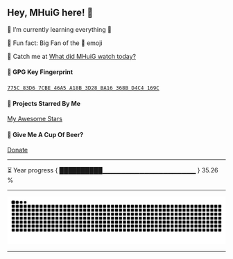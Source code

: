 <!--

Thank you if you like this profile README!

BUT, please DO NOT copy this and create your profile based on it.

You can use it as a reference, and copy a part of it, but DO NOT copy
all of this and create your profile based on it.

It is very common that you forget to change some information and leave
mine in your profile. 🤣🤣🤣

What's more, you can find other awesome profile READMEs at
https://github.com/abhisheknaiidu/awesome-github-profile-readme. There
could be a profile README that fits you better than this one.

Wish you a good-looking profile README!

                                   —— MHuiG (https://github.com/MHuiG)

-->

## Hey, MHuiG here! :wave:

<!-- <img align="right" width="50%" src="https://github-readme-stats-one-bice.vercel.app/api?username=mhuig&show_icons=true&include_all_commits=true&include_all_commits=true&role=OWNER,ORGANIZATION_MEMBER&title_color=fff&icon_color=79ff97&text_color=9f9f9f&bg_color=151515"> -->

🌱 I’m currently learning everything 🤣

🤣 Fun fact: Big Fan of the 🤣 emoji

🤗 Catch me at [What did MHuiG watch today?](https://t.me/+NtiT16IvYbA4MDA1)

#### :key: GPG Key Fingerprint

[`775C 83D6 7CBE 46A5 A18B 3D28 BA16 368B D4C4 169C`](https://keybase.io/mhuig/pgp_keys.asc)

#### :star2: Projects Starred By Me

[My Awesome Stars](AWESOME-STARS.md)

#### 🍻 Give Me A Cup Of Beer?

[Donate](Donate.md)

---

<!--START_SECTION:progressBar-->
⏳ Year progress { ██████████▁▁▁▁▁▁▁▁▁▁▁▁▁▁▁▁▁▁▁▁ } 35.26 %

<!--END_SECTION:progressBar-->

---

![github contribution grid snake animation](https://raw.githubusercontent.com/MHuiG/MHuiG/output/github-contribution-grid-snake.svg)

---
